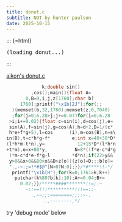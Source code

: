 ```yaml
---
title: donut.c
subtitle: NOT by hunter paulson
date: 2025-10-15
---
```


::: {=html}
<pre
  id="donut-screen"
  style="
    width:80ch;
    height:calc(40 * var(--line-height));
    margin:calc(var(--line-height) * 2) auto;
    white-space:pre;
    overflow:hidden;
  "
  aria-live="off"
>
(loading donut...)
</pre>
<script>
(function () {
  const screen = document.getElementById("donut-screen");
  if (!screen) return;

  const width = 80;
  const height = 45;
  const luminanceMap = ".,-~:;=!*#$@";
  const z = new Array(width * height);
  const buffer = new Array(width * height);

  let A = 0;
  let B = 0;

  function clamp(value, min, max) {
    if (value < min) return min;
    if (value > max) return max;
    return value;
  }

  function frame() {
    z.fill(0);
    buffer.fill(" ");

    A += 0.07;
    B += 0.03;

    const cA = Math.cos(A);
    const sA = Math.sin(A);
    const cB = Math.cos(B);
    const sB = Math.sin(B);

    for (let j = 0; j < 6.28; j += 0.07) {
      const cT = Math.cos(j);
      const sT = Math.sin(j);
      for (let i = 0; i < 6.28; i += 0.02) {
        const sP = Math.sin(i);
        const cP = Math.cos(i);
        const h = cT + 2;
        const invZ = 1 / (sP * h * sA + sT * cA + 5);
        const t = sP * h * cA - sT * sA;

        const x = Math.floor(width / 2 + (width * 0.375) * invZ * (cP * h * cB - t * sB));
        const y = Math.floor(height / 2 + (height * 0.35) * invZ * (cP * h * sB + t * cB));
        if (y < 0 || y >= height || x < 0 || x >= width) continue;

        const idx = x + width * y;

        const luminance = clamp(
          Math.floor(
            8 * (
              (sT * sA - sP * cT * cA) * cB -
              sP * cT * sA -
              sT * cA -
              cP * cT * sB
            )
          ),
          0,
          luminanceMap.length - 1
        );

        if (invZ > z[idx]) {
          z[idx] = invZ;
          buffer[idx] = luminanceMap[luminance];
        }
      }
    }

    let output = "";
    for (let k = 0; k < buffer.length; k++) {
      output += buffer[k];
      if ((k + 1) % width === 0 && k !== buffer.length - 1) output += "\n";
    }
    screen.textContent = output;
  }

  frame();
  setInterval(frame, 50);
})();
</script>
:::

[aikon's donut.c](https://www.a1k0n.net/2011/07/20/donut-math.html)

```c
             k;double sin()
         ,cos();main(){float A=
       0,B=0,i,j,z[1760];char b[
     1760];printf("\x1b[2J");for(;;
  ){memset(b,32,1760);memset(z,0,7040)
  ;for(j=0;6.28>j;j+=0.07)for(i=0;6.28
 >i;i+=0.02){float c=sin(i),d=cos(j),e=
 sin(A),f=sin(j),g=cos(A),h=d+2,D=1/(c*
 h*e+f*g+5),l=cos      (i),m=cos(B),n=s\
in(B),t=c*h*g-f*        e;int x=40+30*D*
(l*h*m-t*n),y=            12+15*D*(l*h*n
+t*m),o=x+80*y,          N=8*((f*e-c*d*g
 )*m-c*d*e-f*g-l        *d*n);if(22>y&&
 y>0&&x>0&&80>x&&D>z[o]){z[o]=D;;;b[o]=
 ".,-~:;=!*#$@"[N>0?N:0];}}/*#****!!-*/
  printf("\x1b[H");for(k=0;1761>k;k++)
   putchar(k%80?b[k]:10);A+=0.04;B+=
     0.02;}}/*****####*******!!=;:~
       ~::==!!!**********!!!==::-
         .,~~;;;========;;;:~-.
             ..,--------,*/
```

try 'debug mode' below